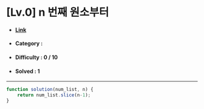 # [Lv.0] n 번째 원소부터 
* #### [Link](https://school.programmers.co.kr/learn/courses/30/lessons/181892)
* #### Category : 
* #### Difficulty : 0 / 10  
* #### Solved : 1

<hr />

```js
function solution(num_list, n) {
    return num_list.slice(n-1);
}
```
